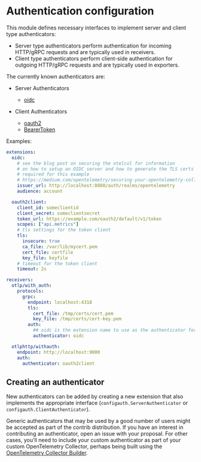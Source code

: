 # Authentication configuration

This module defines necessary interfaces to implement server and client type authenticators:

- Server type authenticators perform authentication for incoming HTTP/gRPC requests and are typically used in receivers.
- Client type authenticators perform client-side authentication for outgoing HTTP/gRPC requests and are typically used in exporters.

The currently known authenticators are:

- Server Authenticators
  - [oidc](https://github.com/open-telemetry/opentelemetry-collector-contrib/tree/main/extension/oidcauthextension)

- Client Authenticators
  - [oauth2](https://github.com/open-telemetry/opentelemetry-collector-contrib/tree/main/extension/oauth2clientauthextension)
  - [BearerToken](https://github.com/open-telemetry/opentelemetry-collector-contrib/tree/main/extension/bearertokenauthextension)

Examples:
```yaml
extensions:
  oidc:
    # see the blog post on securing the otelcol for information
    # on how to setup an OIDC server and how to generate the TLS certs
    # required for this example
    # https://medium.com/opentelemetry/securing-your-opentelemetry-collector-1a4f9fa5bd6f
    issuer_url: http://localhost:8080/auth/realms/opentelemetry
    audience: account

  oauth2client:
    client_id: someclientid
    client_secret: someclientsecret
    token_url: https://example.com/oauth2/default/v1/token
    scopes: ["api.metrics"]
    # tls settings for the token client
    tls:
      insecure: true
      ca_file: /var/lib/mycert.pem
      cert_file: certfile
      key_file: keyfile
    # timeout for the token client
    timeout: 2s

receivers:
  otlp/with_auth:
    protocols:
      grpc:
        endpoint: localhost:4318
        tls:
          cert_file: /tmp/certs/cert.pem
          key_file: /tmp/certs/cert-key.pem
        auth:
          ## oidc is the extension name to use as the authenticator for this receiver
          authenticator: oidc

  otlphttp/withauth:
    endpoint: http://localhost:9000
    auth:
      authenticator: oauth2client

```

## Creating an authenticator

New authenticators can be added by creating a new extension that also implements the appropriate interface (`configauth.ServerAuthenticator` or `configauth.ClientAuthenticator`).

Generic authenticators that may be used by a good number of users might be accepted as part of the contrib distribution. If you have an interest in contributing an authenticator, open an issue with your proposal. For other cases, you'll need to include your custom authenticator as part of your custom OpenTelemetry Collector, perhaps being built using the [OpenTelemetry Collector Builder](https://github.com/open-telemetry/opentelemetry-collector/tree/main/cmd/builder).
